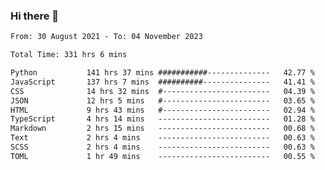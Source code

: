 ### Hi there 👋

<!--
**dominoto/dominoto** is a ✨ _special_ ✨ repository because its `README.md` (this file) appears on your GitHub profile.

Here are some ideas to get you started:

- 🔭 I’m currently working on ...
- 🌱 I’m currently learning ...
- 👯 I’m looking to collaborate on ...
- 🤔 I’m looking for help with ...
- 💬 Ask me about ...
- 📫 How to reach me: ...
- 😄 Pronouns: ...
- ⚡ Fun fact: ...
-->
<!--START_SECTION:waka-->

```txt
From: 30 August 2021 - To: 04 November 2023

Total Time: 331 hrs 6 mins

Python           141 hrs 37 mins ###########--------------   42.77 %
JavaScript       137 hrs 7 mins  ##########---------------   41.41 %
CSS              14 hrs 32 mins  #------------------------   04.39 %
JSON             12 hrs 5 mins   #------------------------   03.65 %
HTML             9 hrs 43 mins   #------------------------   02.94 %
TypeScript       4 hrs 14 mins   -------------------------   01.28 %
Markdown         2 hrs 15 mins   -------------------------   00.68 %
Text             2 hrs 4 mins    -------------------------   00.63 %
SCSS             2 hrs 4 mins    -------------------------   00.63 %
TOML             1 hr 49 mins    -------------------------   00.55 %
```

<!--END_SECTION:waka-->
